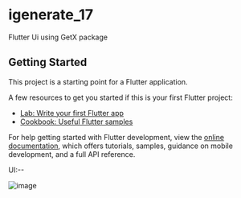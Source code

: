 # igenerate_17

Flutter Ui using GetX package

## Getting Started

This project is a starting point for a Flutter application.

A few resources to get you started if this is your first Flutter project:

- [Lab: Write your first Flutter app](https://docs.flutter.dev/get-started/codelab)
- [Cookbook: Useful Flutter samples](https://docs.flutter.dev/cookbook)

For help getting started with Flutter development, view the
[online documentation](https://docs.flutter.dev/), which offers tutorials,
samples, guidance on mobile development, and a full API reference.


UI:--


![image](https://github.com/Parag-Koshti/igenerate_17-/assets/117141552/5660dec1-5ce1-4171-9fe8-e3cc5b83c428)
